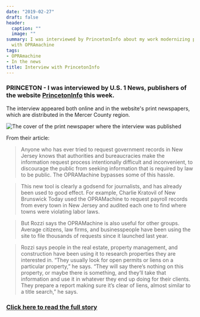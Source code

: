 ```yaml
---
date: "2019-02-27"
draft: false
header:
  caption: ""
  image: ""
summary: I was interviewed by PrincetonInfo about my work modernizing public records
  with OPRAmachine
tags:
- OPRAmachine
- In the news
title: Interview with PrincetonInfo
---
```

### PRINCETON - I was interviewed by U.S. 1 News, publishers of the website [PrincetonInfo](http://princetoninfo.com) this week.

The interview appeared both online and in the website's print newspapers, which are distributed in the Mercer County region.

![The cover of the print newspaper where the interview was published](/img/coverUS1.png)

From their article:

> Anyone who has ever tried to request government records in New Jersey knows that authorities and bureaucracies make the information request process intentionally difficult and inconvenient, to discourage the public from seeking information that is required by law to be public. The OPRAMachine bypasses some of this hassle.

> This new tool is clearly a godsend for journalists, and has already been used to good effect. For example, Charlie Kratovil of New Brunswick Today used the OPRAMachine to request payroll records from every town in New Jersey and audited each one to find where towns were violating labor laws.

> But Rozzi says the OPRAMachine is also useful for other groups. Average citizens, law firms, and businesspeople have been using the site to file thousands of requests since it launched last year.

> Rozzi says people in the real estate, property management, and construction have been using it to research properties they are interested in. “They usually look for open permits or liens on a particular property,” he says. “They will say there’s nothing on this property, or maybe there is something, and they’ll take that information and use it in whatever they end up doing for their clients. They prepare a report making sure it’s clear of liens, almost similar to a title search,” he says.

### [Click here to read the full story](https://princetoninfo.com/opramachine-makes-requesting-records-easy-for-everyone/)
